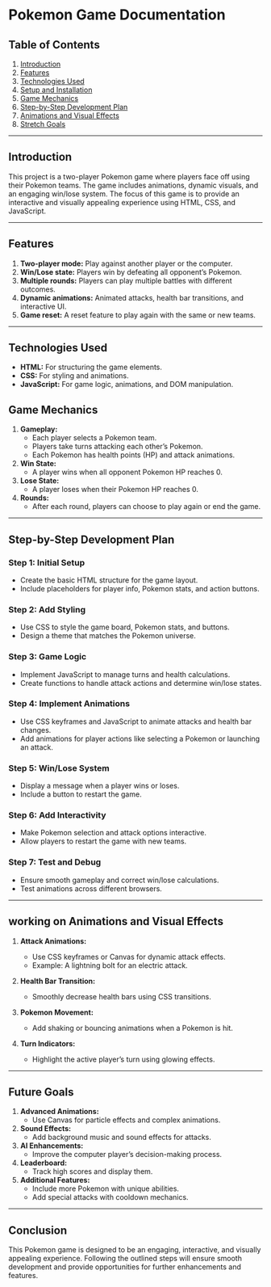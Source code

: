 # Pokemon Game Documentation

## Table of Contents
1. [Introduction](#introduction)
2. [Features](#features)
3. [Technologies Used](#technologies-used)
4. [Setup and Installation](#setup-and-installation)
5. [Game Mechanics](#game-mechanics)
6. [Step-by-Step Development Plan](#step-by-step-development-plan)
7. [Animations and Visual Effects](#animations-and-visual-effects)
8. [Stretch Goals](#stretch-goals)

---

## Introduction
This project is a two-player Pokemon game where players face off using their Pokemon teams. The game includes animations, dynamic visuals, and an engaging win/lose system. The focus of this game is to provide an interactive and visually appealing experience using HTML, CSS, and JavaScript.

---

## Features
1. **Two-player mode:** Play against another player or the computer.
2. **Win/Lose state:** Players win by defeating all opponent’s Pokemon.
3. **Multiple rounds:** Players can play multiple battles with different outcomes.
4. **Dynamic animations:** Animated attacks, health bar transitions, and interactive UI.
5. **Game reset:** A reset feature to play again with the same or new teams.

---

## Technologies Used
- **HTML:** For structuring the game elements.
- **CSS:** For styling and animations.
- **JavaScript:** For game logic, animations, and DOM manipulation.


## Game Mechanics
1. **Gameplay:**
   - Each player selects a Pokemon team.
   - Players take turns attacking each other’s Pokemon.
   - Each Pokemon has health points (HP) and attack animations.
2. **Win State:**
   - A player wins when all opponent Pokemon HP reaches 0.
3. **Lose State:**
   - A player loses when their Pokemon HP reaches 0.
4. **Rounds:**
   - After each round, players can choose to play again or end the game.

---

## Step-by-Step Development Plan
### Step 1: Initial Setup
- Create the basic HTML structure for the game layout.
- Include placeholders for player info, Pokemon stats, and action buttons.

### Step 2: Add Styling
- Use CSS to style the game board, Pokemon stats, and buttons.
- Design a theme that matches the Pokemon universe.

### Step 3: Game Logic
- Implement JavaScript to manage turns and health calculations.
- Create functions to handle attack actions and determine win/lose states.

### Step 4: Implement Animations
- Use CSS keyframes and JavaScript to animate attacks and health bar changes.
- Add animations for player actions like selecting a Pokemon or launching an attack.

### Step 5: Win/Lose System
- Display a message when a player wins or loses.
- Include a button to restart the game.

### Step 6: Add Interactivity
- Make Pokemon selection and attack options interactive.
- Allow players to restart the game with new teams.

### Step 7: Test and Debug
- Ensure smooth gameplay and correct win/lose calculations.
- Test animations across different browsers.

---

## working on Animations and Visual Effects
1. **Attack Animations:**
   - Use CSS keyframes or Canvas for dynamic attack effects.
   - Example: A lightning bolt for an electric attack.

2. **Health Bar Transition:**
   - Smoothly decrease health bars using CSS transitions.

3. **Pokemon Movement:**
   - Add shaking or bouncing animations when a Pokemon is hit.

4. **Turn Indicators:**
   - Highlight the active player’s turn using glowing effects.

---

## Future Goals
1. **Advanced Animations:**
   - Use Canvas for particle effects and complex animations.
2. **Sound Effects:**
   - Add background music and sound effects for attacks.
3. **AI Enhancements:**
   - Improve the computer player’s decision-making process.
4. **Leaderboard:**
   - Track high scores and display them.
5. **Additional Features:**
   - Include more Pokemon with unique abilities.
   - Add special attacks with cooldown mechanics.

---

## Conclusion
This Pokemon game is designed to be an engaging, interactive, and visually appealing experience. Following the outlined steps will ensure smooth development and provide opportunities for further enhancements and features.

